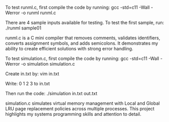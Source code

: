 To test runml.c, first compile the code by running: gcc -std=c11 -Wall -Werror -o runml runml.c

There are 4 sample inputs available for testing. To test the first sample, run: ./runml sample01

runml.c is a C mini compiler that removes comments, validates identifiers, converts assignment symbols, and adds semicolons. It demonstrates my ability to create efficient solutions with strong error handling. 



To test simulation.c, first compile the code by running: gcc -std=c11 -Wall -Werror -o simulation simulation.c

Create in.txt by: vim in.txt

Write: 0 1 2 3 to in.txt

Then run the code: ./simulation in.txt out.txt

simulation.c simulates virtual memory management with Local and Global LRU page replacement policies across multiple processes. This project highlights my systems programming skills and attention to detail.
